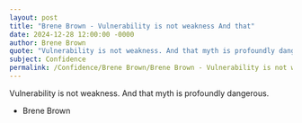 ```yaml
---
layout: post
title: "Brene Brown - Vulnerability is not weakness And that"
date: 2024-12-28 12:00:00 -0000
author: Brene Brown
quote: "Vulnerability is not weakness. And that myth is profoundly dangerous."
subject: Confidence
permalink: /Confidence/Brene Brown/Brene Brown - Vulnerability is not weakness And that
---
```


Vulnerability is not weakness. And that myth is profoundly dangerous.

- Brene Brown
